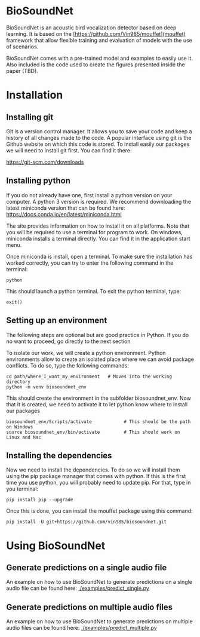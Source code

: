 # BioSoundNet

BioSoundNet is an acoustic bird vocalization detector based on deep learning. It is based on the [https://github.com/Vin985/mouffet](mouffet) framework that allow flexible training and evaluation of models with the use of scenarios.

BioSoundNet comes with a pre-trained model and examples to easily use it. Also included is the code used to create the figures presented inside the paper (TBD).


# Installation

## Installing git

Git is a version control manager. It allows you to save your code and keep a history of all changes made to the code.
A popular interface using git is the Github website on which this code is stored.
To install easily our packages we will need to install git first. You can find it there:

https://git-scm.com/downloads

## Installing python

If you do not already have one, first install a python version on your computer. A python 3 version is required.
We recommend downloading the latest miniconda version that can be found here:
https://docs.conda.io/en/latest/miniconda.html

The site provides information on how to install it on all platforms. Note that you will be required to
use a terminal for program to work. On windows, miniconda installs a terminal directly. You can find it in the
application start menu.

Once miniconda is install, open a terminal. To make sure the installation has worked correctly, you can try to enter
the following command in the terminal:

    python

This should launch a python terminal. To exit the python terminal, type:

    exit()

## Setting up an environment
The following steps are optional but are good practice in Python. If you do no want to proceed, go directly to the next section 

To isolate our work, we will create a python environment. Python environments allow to create an isolated place
where we can avoid package conflicts. To do so, type the following commands:

    cd path/where_I_want_my_environment   # Moves into the working directory
    python -m venv biosoundnet_env

This should create the environment in the subfolder biosoundnet_env. Now that it is created, we need to activate it
to let python know where to install our packages

    biosoundnet_env/Scripts/activate            # This should be the path on Windows
    source biosoundnet_env/bin/activate         # This should work on Linux and Mac

## Installing the dependencies

Now we need to install the dependencies. To do so we will install them using the pip package manager that comes with python.
If this is the first time you use python, you will probably need to update pip. For that, type in you terminal:

    pip install pip --upgrade

Once this is done, you can install the mouffet package using this command:

    pip install -U git+https://github.com/vin985/biosoundnet.git


# Using BioSoundNet

## Generate predictions on a single audio file
An example on how to use BioSoundNet to generate predictions on a single audio file can be found here: [./examples/predict_single.py](predict_single.py)

## Generate predictions on multiple audio files
An example on how to use BioSoundNet to generate predictions on multiple audio files can be found here: [./examples/predict_multiple.py](predict_multiple.py)

